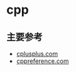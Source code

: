 # cpp

## 主要参考

- [cplusplus.com](https://cplusplus.com/)
- [cppreference.com](https://en.cppreference.com/)
